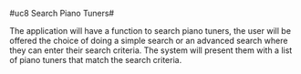 #uc8 Search Piano Tuners#

The application will have a function to search piano tuners, the user will be offered the choice of doing a simple search or an advanced search where they can enter their search criteria. The system will present them with a list of piano tuners that match the search criteria.
